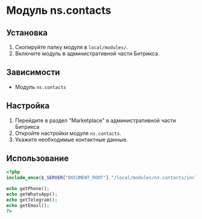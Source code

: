 # Модуль ns.contacts

## Установка

1. Скопируйте папку модуля в `local/modules/`.
2. Включите модуль в административной части Битрикса.

## Зависимости

- Модуль `ns.contacts`

## Настройка

1. Перейдите в раздел "Marketplace" в административной части Битрикса
2. Откройте настройки модуля `ns.contacts`.
3. Укажите необходимые контактные данные.

## Использование

```php
<?php
include_once($_SERVER["DOCUMENT_ROOT"]."/local/modules/ns.contacts/include.php");

echo getPhone();
echo getWhatsApp();
echo getTelegram();
echo getEmail();
?>
